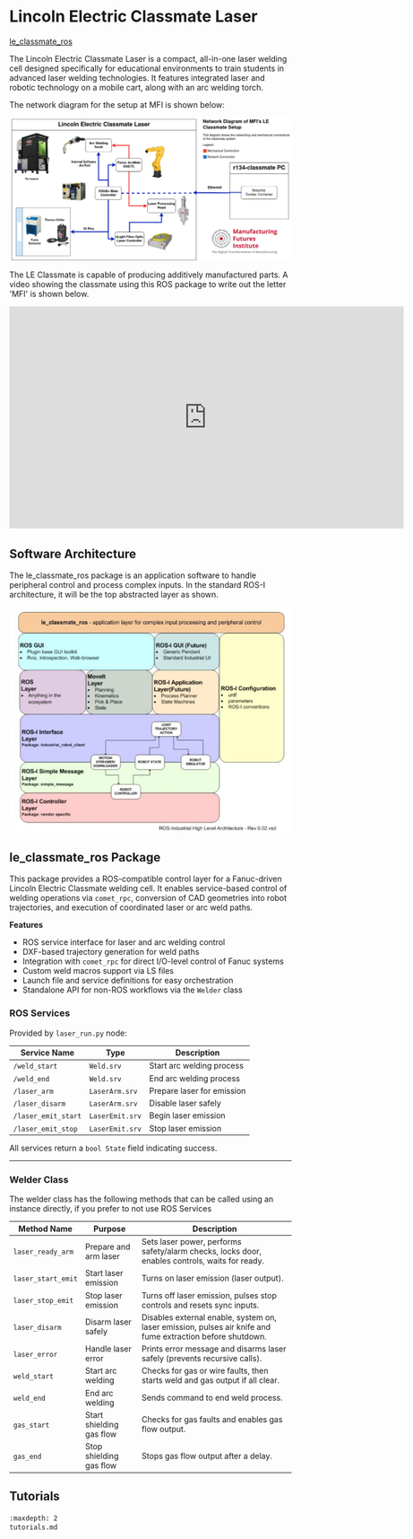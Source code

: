 # Lincoln Electric Classmate Laser

<a href="https://github.com/cmu-mfi/le_classmate_ros" class="inline-button"><i class="fab fa-github"></i>le_classmate_ros</a>

The Lincoln Electric Classmate Laser is a compact, all-in-one laser welding cell designed specifically for educational environments to train students in advanced laser welding technologies. It features integrated laser and robotic technology on a mobile cart, along with an arc welding torch.

The network diagram for the setup at MFI is shown below:

![ClassmateNetworkDiagram](../../files/LE_Classmate.jpg)

The LE Classmate is capable of producing additively manufactured parts. A video showing the classmate using this ROS package to write out the letter 'MFI' is shown below.

<iframe width="704" height="396" src="https://www.youtube.com/embed/Izd-oDhlwkU" title="DXF Demo" frameborder="0" allow="accelerometer; autoplay; clipboard-write; encrypted-media; gyroscope; picture-in-picture; web-share" allowfullscreen></iframe>

<br>

## Software Architecture

The le_classmate_ros package is an application software to handle peripheral control and process complex inputs. In the standard ROS-I architecture, it will be the top abstracted layer as shown.

![SoftwareArchitecture](../../files/software_layers.jpg)

## le_classmate_ros Package

This package provides a ROS-compatible control layer for a Fanuc-driven Lincoln Electric Classmate welding cell. It enables service-based control of welding operations via `comet_rpc`, conversion of CAD geometries into robot trajectories, and execution of coordinated laser or arc weld paths.

**Features**

- ROS service interface for laser and arc welding control
- DXF-based trajectory generation for weld paths
- Integration with `comet_rpc` for direct I/O-level control of Fanuc systems
- Custom weld macros support via LS files
- Launch file and service definitions for easy orchestration
- Standalone API for non-ROS workflows via the `Welder` class

### ROS Services

Provided by `laser_run.py` node:

| Service Name        | Type            | Description                |
| ------------------- | --------------- | -------------------------- |
| `/weld_start`       | `Weld.srv`      | Start arc welding process  |
| `/weld_end`         | `Weld.srv`      | End arc welding process    |
| `/laser_arm`        | `LaserArm.srv`  | Prepare laser for emission |
| `/laser_disarm`     | `LaserArm.srv`  | Disable laser safely       |
| `/laser_emit_start` | `LaserEmit.srv` | Begin laser emission       |
| `/laser_emit_stop`  | `LaserEmit.srv` | Stop laser emission        |

All services return a `bool State` field indicating success.

---

### Welder Class

The welder class has the following methods that can be called using an instance directly, if you prefer to not use ROS Services

| Method Name        | Purpose                  | Description                                                                                                |
| ------------------ | ------------------------ | ---------------------------------------------------------------------------------------------------------- |
| `laser_ready_arm`  | Prepare and arm laser    | Sets laser power, performs safety/alarm checks, locks door, enables controls, waits for ready.             |
| `laser_start_emit` | Start laser emission     | Turns on laser emission (laser output).                                                                    |
| `laser_stop_emit`  | Stop laser emission      | Turns off laser emission, pulses stop controls and resets sync inputs.                                     |
| `laser_disarm`     | Disarm laser safely      | Disables external enable, system on, laser emission, pulses air knife and fume extraction before shutdown. |
| `laser_error`      | Handle laser error       | Prints error message and disarms laser safely (prevents recursive calls).                                  |
| `weld_start`       | Start arc welding        | Checks for gas or wire faults, then starts weld and gas output if all clear.                               |
| `weld_end`         | End arc welding          | Sends command to end weld process.                                                                         |
| `gas_start`        | Start shielding gas flow | Checks for gas faults and enables gas flow output.                                                         |
| `gas_end`          | Stop shielding gas flow  | Stops gas flow output after a delay.                                                                       |

## Tutorials

```{toctree}
:maxdepth: 2
tutorials.md
```
